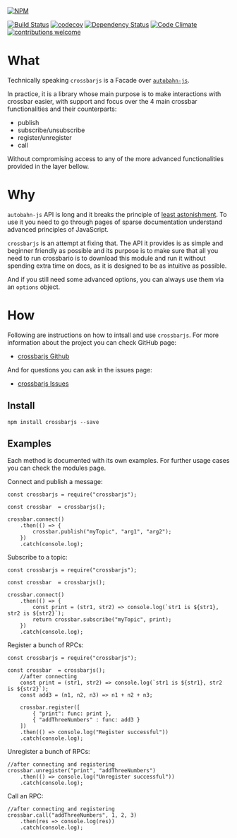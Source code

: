 [![NPM](https://nodei.co/npm/crossbarjs.png?downloads=true&downloadRank=true&stars=true)](https://nodei.co/npm/obj-watcher/)

[![Build Status](https://travis-ci.org/Fl4m3Ph03n1x/crossbarjs.svg?branch=master)](https://travis-ci.org/Fl4m3Ph03n1x/crossbarjs)
[![codecov](https://codecov.io/gh/Fl4m3Ph03n1x/crossbarjs/branch/master/graph/badge.svg)](https://codecov.io/gh/Fl4m3Ph03n1x/crossbarjs)
[![Dependency Status](https://www.versioneye.com/user/projects/595622b0368b0800512ab2ac/badge.svg)](https://www.versioneye.com/user/projects/595622b0368b0800512ab2ac)
[![Code Climate](https://codeclimate.com/github/Fl4m3Ph03n1x/crossbarjs/badges/gpa.svg)](https://codeclimate.com/github/Fl4m3Ph03n1x/crossbarjs)
[![contributions welcome](https://img.shields.io/badge/contributions-welcome-brightgreen.svg?style=flat)](https://github.com/dwyl/esta/issues)

# What

Technically speaking `crossbarjs` is a Facade over [`autobahn-js`](https://github.com/crossbario/autobahn-js).

In practice, it is a library whose main purpose is to make interactions with
crossbar easier, with support and focus over the 4 main crossbar functionalities
and their counterparts:

 - publish
 - subscribe/unsubscribe
 - register/unregister
 - call

Without compromising access to any of the more advanced functionalities provided
in the layer bellow.

# Why

`autobahn-js` API is long and it breaks the principle of [least astonishment](https://en.wikipedia.org/wiki/Principle_of_least_astonishment). To
use it you need to go through pages of sparse documentation understand advanced
principles of JavaScript.

`crossbarjs` is an attempt at fixing that. The API it provides is as simple and
beginner friendly as possible and its purpose is to make sure that all you need
to run crossbario is to download this module and run it without spending extra
time on docs, as it is designed to be as intuitive as possible.

And if you still need some advanced options, you can always use them via an
`options` object.

# How

Following are instructions on how to intsall and use `crossbarjs`. For more information about the project you can check GitHub page:

 - [crossbarjs Github](https://github.com/Fl4m3Ph03n1x/crossbarjs)

And for questions you can ask in the issues page:

 - [crossbarjs Issues](https://github.com/Fl4m3Ph03n1x/crossbarjs/issues)

## Install

    npm install crossbarjs --save

##  Examples

Each method is documented with its own examples. For further usage cases you can
check the modules page.

Connect and publish a message:

    const crossbarjs = require("crossbarjs");

    const crossbar  = crossbarjs();

    crossbar.connect()
        .then(() => {
            crossbar.publish("myTopic", "arg1", "arg2");
        })
        .catch(console.log);

Subscribe to a topic:

    const crossbarjs = require("crossbarjs");

    const crossbar  = crossbarjs();

    crossbar.connect()
        .then(() => {
            const print = (str1, str2) => console.log(`str1 is ${str1}, str2 is ${str2}`);
            return crossbar.subscribe("myTopic", print);
        })
        .catch(console.log);

Register a bunch of RPCs:

    const crossbarjs = require("crossbarjs");

    const crossbar  = crossbarjs();
        //after connecting
        const print = (str1, str2) => console.log(`str1 is ${str1}, str2 is ${str2}`);
        const add3 = (n1, n2, n3) => n1 + n2 + n3;

        crossbar.register([
            { "print": func: print },
            { "addThreeNumbers" : func: add3 }
        ])
        .then(() => console.log("Register successful"))
        .catch(console.log);

Unregister a bunch of RPCs:

    //after connecting and registering
    crossbar.unregister("print", "addThreeNumbers")
        .then(() => console.log("Unregister successful"))
        .catch(console.log);

Call an RPC:

    //after connecting and registering
    crossbar.call("addThreeNumbers", 1, 2, 3)
        .then(res => console.log(res))
        .catch(console.log);
